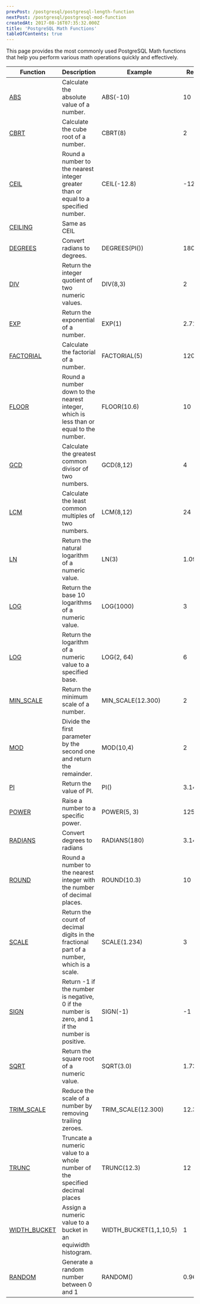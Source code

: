 ```yaml
---
prevPost: /postgresql/postgresql-length-function
nextPost: /postgresql/postgresql-mod-function
createdAt: 2017-08-16T07:35:32.000Z
title: 'PostgreSQL Math Functions'
tableOfContents: true
---
```



This page provides the most commonly used PostgreSQL Math functions that help you perform various math operations quickly and effectively.  

| Function                                                                                              | Description                                                                                    | Example                | Result  |
| ----------------------------------------------------------------------------------------------------- | ---------------------------------------------------------------------------------------------- | ---------------------- | ------- |
| [ABS](/postgresql/postgresql-abs)                   | Calculate the absolute value of a number.                                                      | ABS(-10)               | 10      |
| [CBRT](/postgresql/postgresql-cbrt)                 | Calculate the cube root of a number.                                                           | CBRT(8)                | 2       |
| [CEIL](/postgresql/postgresql-ceil)                 | Round a number to the nearest integer greater than or equal to a specified number.             | CEIL(-12.8)            | -12     |
| [CEILING](/postgresql/postgresql-ceil)              | Same as CEIL                                                                                   |                        |         |
| [DEGREES](/postgresql/postgresql-degrees)           | Convert radians to degrees.                                                                    | DEGREES(PI())          | 180     |
| [DIV](/postgresql/postgresql-div)                   | Return the integer quotient of two numeric values.                                             | DIV(8,3)               | 2       |
| [EXP](/postgresql/postgresql-exp)                   | Return the exponential of a number.                                                            | EXP(1)                 | 2.71    |
| [FACTORIAL](/postgresql/postgresql-factorial)       | Calculate the factorial of a number.                                                           | FACTORIAL(5)           | 120     |
| [FLOOR](/postgresql/postgresql-floor)               | Round a number down to the nearest integer, which is less than or equal to the number.         | FLOOR(10.6)            | 10      |
| [GCD](/postgresql/postgresql-gcd)                   | Calculate the greatest common divisor of two numbers.                                          | GCD(8,12)              | 4       |
| [LCM](/postgresql/postgresql-lcm)                   | Calculate the least common multiples of two numbers.                                           | LCM(8,12)              | 24      |
| [LN](/postgresql/postgresql-ln)                     | Return the natural logarithm of a numeric value.                                               | LN(3)                  | 1.0986  |
| [LOG](/postgresql/postgresql-log)                   | Return the base 10 logarithms of a numeric value.                                              | LOG(1000)              | 3       |
| [LOG](/postgresql/postgresql-log)                   | Return the logarithm of a numeric value to a specified base.                                   | LOG(2, 64)             | 6       |
| [MIN_SCALE](/postgresql/postgresql-min_scale)       | Return the minimum scale of a number.                                                          | MIN_SCALE(12.300)      | 2       |
| [MOD](/postgresql/postgresql-mod)                   | Divide the first parameter by the second one and return the remainder.                         | MOD(10,4)              | 2       |
| [PI](/postgresql/postgresql-pi-function)            | Return the value of PI.                                                                        | PI()                   | 3.14159 |
| [POWER](/postgresql/postgresql-power)               | Raise a number to a specific power.                                                            | POWER(5, 3)            | 125     |
| [RADIANS](/postgresql/postgresql-radians)           | Convert degrees to radians                                                                     | RADIANS(180)           | 3.14159 |
| [ROUND](/postgresql/postgresql-round)               | Round a number to the nearest integer with the number of decimal places.                       | ROUND(10.3)            | 10      |
| [SCALE](/postgresql/postgresql-scale)               | Return the count of decimal digits in the fractional part of a number, which is a scale.       | SCALE(1.234)           | 3       |
| [SIGN](/postgresql/postgresql-sign)                 | Return -1 if the number is negative, 0 if the number is zero, and 1 if the number is positive. | SIGN(-1)               | -1      |
| [SQRT](/postgresql/postgresql-sqrt)                 | Return the square root of a numeric value.                                                     | SQRT(3.0)              | 1.73205 |
| [TRIM_SCALE](/postgresql/postgresql-trim_scale)     | Reduce the scale of a number by removing trailing zeroes.                                      | TRIM_SCALE(12.300)     | 12.3    |
| [TRUNC](/postgresql/postgresql-trunc)               | Truncate a numeric value to a whole number of the specified decimal places                     | TRUNC(12.3)            | 12      |
| [WIDTH_BUCKET](/postgresql/postgresql-width_bucket) | Assign a numeric value to a bucket in an equiwidth histogram.                                  | WIDTH_BUCKET(1,1,10,5) | 1       |
| [RANDOM](/postgresql/postgresql-random)             | Generate a random number between 0 and 1                                                       | RANDOM()               | 0.9684  |
